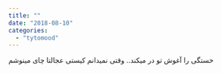 ```yaml
---
title: ""
date: "2018-08-10"
categories: 
  - "tytomood"
---
```


خستگی را آغوش تو در میکند.. وقتی نمیدانم کیستی عجالتا چای مینوشم
